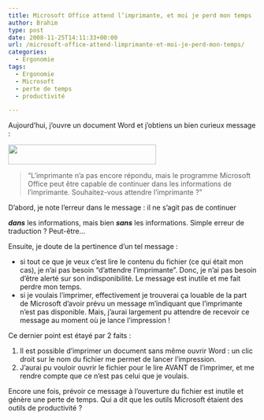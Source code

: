 ```yaml
---
title: Microsoft Office attend l’imprimante, et moi je perd mon temps
author: Brahim
type: post
date: 2008-11-25T14:11:33+00:00
url: /microsoft-office-attend-limprimante-et-moi-je-perd-mon-temps/
categories:
  - Ergonomie
tags:
  - Ergonomie
  - Microsoft
  - perte de temps
  - productivité

---
```

Aujourd&#8217;hui, j&#8217;ouvre un document Word et j&#8217;obtiens un bien curieux message :

[<img class="aligncenter size-medium wp-image-84" title="word-veut-attendre-imprimante" src="http://brahim.hamdouni.com/wp-content/uploads/2008/11/word-veut-attendre-imprimante.jpg" alt="" width="300" height="40" srcset="http://brahim.hamdouni.com/wp-uploads/2008/11/word-veut-attendre-imprimante.jpg 802w, http://brahim.hamdouni.com/wp-uploads/2008/11/word-veut-attendre-imprimante-300x40.jpg 300w" sizes="(max-width: 300px) 100vw, 300px" />][1]

> &#8220;L&#8217;imprimante n&#8217;a pas encore répondu, mais le programme Microsoft Office peut être capable de continuer dans les informations de l&#8217;imprimante. Souhaitez-vous attendre l&#8217;imprimante ?&#8221;

<!--more-->D&#8217;abord, je note l&#8217;erreur dans le message : il ne s&#8217;agit pas de continuer 

_**dans**_ les informations, mais bien _**sans**_ les informations. Simple erreur de traduction ? Peut-être&#8230;

Ensuite, je doute de la pertinence d&#8217;un tel message :

  * si tout ce que je veux c&#8217;est lire le contenu du fichier (ce qui était mon cas), je n&#8217;ai pas besoin &#8220;d&#8217;attendre l&#8217;imprimante&#8221;. Donc, je n&#8217;ai pas besoin d&#8217;être alerté sur son indisponibilité. Le message est inutile et me fait perdre mon temps.
  * si je voulais l&#8217;imprimer, effectivement je trouverai ça louable de la part de Microsoft d&#8217;avoir prévu un message m&#8217;indiquant que l&#8217;imprimante n&#8217;est pas disponible. Mais, j&#8217;aurai largement pu attendre de recevoir ce message au moment où je lance l&#8217;impression !

Ce dernier point est étayé par 2 faits :

  1. Il est possible d&#8217;imprimer un document sans même ouvrir Word : un clic droit sur le nom du fichier me permet de lancer l&#8217;impression.
  2. J&#8217;aurai pu vouloir ouvrir le fichier pour le lire AVANT de l&#8217;imprimer, et me rendre compte que ce n&#8217;est pas celui que je voulais.

Encore une fois, prévoir ce message à l&#8217;ouverture du fichier est inutile et génère une perte de temps. Qui a dit que les outils Microsoft étaient des outils de productivité ?

 [1]: http://brahim.hamdouni.com/wp-content/uploads/2008/11/word-veut-attendre-imprimante.jpg